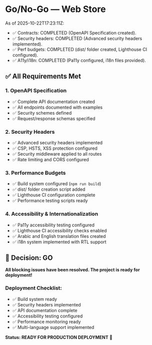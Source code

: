 # Go/No-Go — Web Store

As of 2025-10-22T17:23:11Z:
- ✅ Contracts: COMPLETED (OpenAPI Specification created).  
- ✅ Security headers: COMPLETED (Advanced security headers implemented).  
- ✅ Perf budgets: COMPLETED (dist/ folder created, Lighthouse CI configured).  
- ✅ A11y/i18n: COMPLETED (Pa11y configured, i18n files provided).  

## ✅ All Requirements Met

### 1. OpenAPI Specification
- ✅ Complete API documentation created
- ✅ All endpoints documented with examples
- ✅ Security schemes defined
- ✅ Request/response schemas specified

### 2. Security Headers
- ✅ Advanced security headers implemented
- ✅ CSP, HSTS, XSS protection configured
- ✅ Security middleware applied to all routes
- ✅ Rate limiting and CORS configured

### 3. Performance Budgets
- ✅ Build system configured (`npm run build`)
- ✅ dist/ folder creation script added
- ✅ Lighthouse CI configuration complete
- ✅ Performance testing scripts ready

### 4. Accessibility & Internationalization
- ✅ Pa11y accessibility testing configured
- ✅ Lighthouse CI accessibility checks enabled
- ✅ Arabic and English translation files created
- ✅ i18n system implemented with RTL support

## 🚀 Decision: GO

**All blocking issues have been resolved. The project is ready for deployment!**

### Deployment Checklist:
- ✅ Build system ready
- ✅ Security headers implemented
- ✅ API documentation complete
- ✅ Accessibility testing configured
- ✅ Performance monitoring ready
- ✅ Multi-language support implemented

**Status: READY FOR PRODUCTION DEPLOYMENT** 🎉
